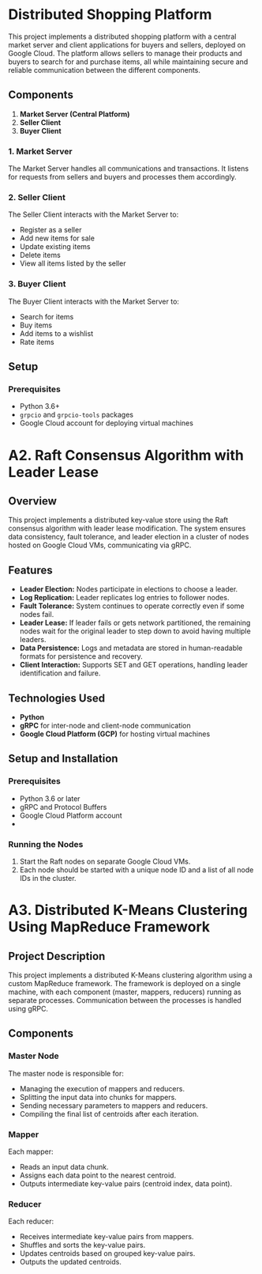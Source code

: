 # Distributed Shopping Platform

This project implements a distributed shopping platform with a central market server and client applications for buyers and sellers, deployed on Google Cloud. The platform allows sellers to manage their products and buyers to search for and purchase items, all while maintaining secure and reliable communication between the different components.

## Components

1. **Market Server (Central Platform)**
2. **Seller Client**
3. **Buyer Client**

### 1. Market Server

The Market Server handles all communications and transactions. It listens for requests from sellers and buyers and processes them accordingly.

### 2. Seller Client

The Seller Client interacts with the Market Server to:

- Register as a seller
- Add new items for sale
- Update existing items
- Delete items
- View all items listed by the seller

### 3. Buyer Client

The Buyer Client interacts with the Market Server to:

- Search for items
- Buy items
- Add items to a wishlist
- Rate items

## Setup

### Prerequisites

- Python 3.6+
- `grpcio` and `grpcio-tools` packages
- Google Cloud account for deploying virtual machines

# A2. Raft Consensus Algorithm with Leader Lease

## Overview
This project implements a distributed key-value store using the Raft consensus algorithm with leader lease modification. The system ensures data consistency, fault tolerance, and leader election in a cluster of nodes hosted on Google Cloud VMs, communicating via gRPC.

## Features
- **Leader Election:** Nodes participate in elections to choose a leader.
- **Log Replication:** Leader replicates log entries to follower nodes.
- **Fault Tolerance:** System continues to operate correctly even if some nodes fail.
- **Leader Lease:** If leader fails or gets network partitioned, the remaining nodes wait for the original leader to step down to avoid having multiple leaders.
- **Data Persistence:** Logs and metadata are stored in human-readable formats for persistence and recovery.
- **Client Interaction:** Supports SET and GET operations, handling leader identification and failure.

## Technologies Used
- **Python**
- **gRPC** for inter-node and client-node communication
- **Google Cloud Platform (GCP)** for hosting virtual machines

## Setup and Installation

### Prerequisites
- Python 3.6 or later
- gRPC and Protocol Buffers
- Google Cloud Platform account
- 
### Running the Nodes
1. Start the Raft nodes on separate Google Cloud VMs.
2. Each node should be started with a unique node ID and a list of all node IDs in the cluster.


# A3. Distributed K-Means Clustering Using MapReduce Framework

## Project Description

This project implements a distributed K-Means clustering algorithm using a custom MapReduce framework. The framework is deployed on a single machine, with each component (master, mappers, reducers) running as separate processes. Communication between the processes is handled using gRPC.

## Components

### Master Node

The master node is responsible for:
- Managing the execution of mappers and reducers.
- Splitting the input data into chunks for mappers.
- Sending necessary parameters to mappers and reducers.
- Compiling the final list of centroids after each iteration.

### Mapper

Each mapper:
- Reads an input data chunk.
- Assigns each data point to the nearest centroid.
- Outputs intermediate key-value pairs (centroid index, data point).

### Reducer

Each reducer:
- Receives intermediate key-value pairs from mappers.
- Shuffles and sorts the key-value pairs.
- Updates centroids based on grouped key-value pairs.
- Outputs the updated centroids.
